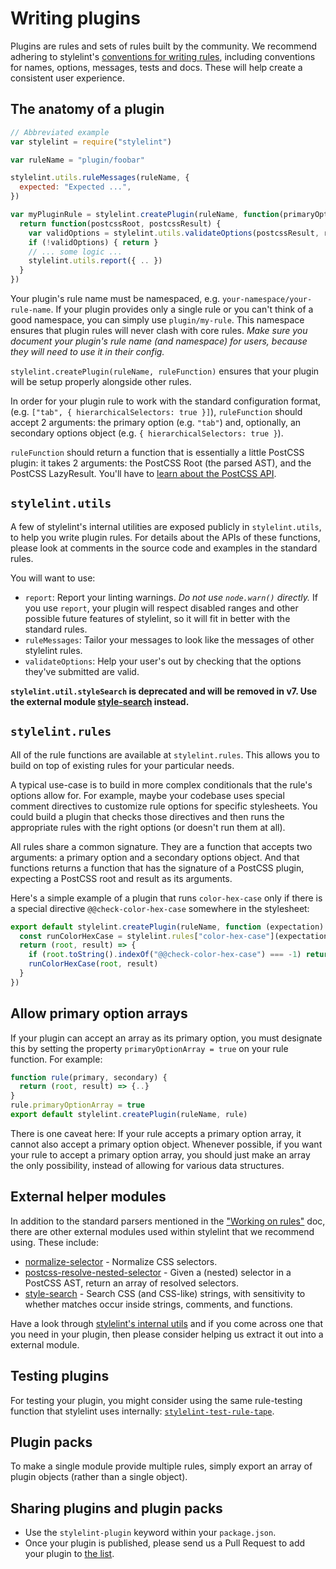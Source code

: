 # Writing plugins

Plugins are rules and sets of rules built by the community. We recommend adhering to stylelint's [conventions for writing rules](/docs/developer-guide/rules.md#come-up-with-a-name), including conventions for names, options, messages, tests and docs. These will help create a consistent user experience.

## The anatomy of a plugin

```js
// Abbreviated example
var stylelint = require("stylelint")

var ruleName = "plugin/foobar"

stylelint.utils.ruleMessages(ruleName, {
  expected: "Expected ...",
})

var myPluginRule = stylelint.createPlugin(ruleName, function(primaryOption, secondaryOptionObject) {
  return function(postcssRoot, postcssResult) {
    var validOptions = stylelint.utils.validateOptions(postcssResult, ruleName, { .. })
    if (!validOptions) { return }
    // ... some logic ...
    stylelint.utils.report({ .. })
  }
})
```

Your plugin's rule name must be namespaced, e.g. `your-namespace/your-rule-name`. If your plugin provides only a single rule or you can't think of a good namespace, you can simply use `plugin/my-rule`. This namespace ensures that plugin rules will never clash with core rules. *Make sure you document your plugin's rule name (and namespace) for users, because they will need to use it in their config.*

`stylelint.createPlugin(ruleName, ruleFunction)` ensures that your plugin will be setup properly alongside other rules.

In order for your plugin rule to work with the standard configuration format, (e.g. `["tab", { hierarchicalSelectors: true }]`), `ruleFunction` should accept 2 arguments: the primary option (e.g. `"tab"`) and, optionally, an secondary options object (e.g. `{ hierarchicalSelectors: true }`).

`ruleFunction` should return a function that is essentially a little PostCSS plugin: it takes 2 arguments: the PostCSS Root (the parsed AST), and the PostCSS LazyResult. You'll have to [learn about the PostCSS API](https://github.com/postcss/postcss/blob/master/docs/api.md).

## `stylelint.utils`

A few of stylelint's internal utilities are exposed publicly in `stylelint.utils`, to help you write plugin rules. For details about the APIs of these functions, please look at comments in the source code and examples in the standard rules.

You will want to use:

- `report`: Report your linting warnings. *Do not use `node.warn()` directly.* If you use `report`, your plugin will respect disabled ranges and other possible future features of stylelint, so it will fit in better with the standard rules.
- `ruleMessages`: Tailor your messages to look like the messages of other stylelint rules.
- `validateOptions`: Help your user's out by checking that the options they've submitted are valid.

**`stylelint.util.styleSearch` is deprecated and will be removed in v7. Use the external module [style-search](https://github.com/davidtheclark/style-search) instead.**

## `stylelint.rules`

All of the rule functions are available at `stylelint.rules`. This allows you to build on top of existing rules for your particular needs.

A typical use-case is to build in more complex conditionals that the rule's options allow for. For example, maybe your codebase uses special comment directives to customize rule options for specific stylesheets. You could build a plugin that checks those directives and then runs the appropriate rules with the right options (or doesn't run them at all).

All rules share a common signature. They are a function that accepts two arguments: a primary option and a secondary options object. And that functions returns a function that has the signature of a PostCSS plugin, expecting a PostCSS root and result as its arguments.

Here's a simple example of a plugin that runs `color-hex-case` only if there is a special directive `@@check-color-hex-case` somewhere in the stylesheet:

```js
export default stylelint.createPlugin(ruleName, function (expectation) {
  const runColorHexCase = stylelint.rules["color-hex-case"](expectation)
  return (root, result) => {
    if (root.toString().indexOf("@@check-color-hex-case") === -1) return
    runColorHexCase(root, result)
  }
})
```

## Allow primary option arrays

If your plugin can accept an array as its primary option, you must designate this by setting the property `primaryOptionArray = true` on your rule function. For example:

```js
function rule(primary, secondary) {
  return (root, result) => {..}
}
rule.primaryOptionArray = true
export default stylelint.createPlugin(ruleName, rule)
```

There is one caveat here: If your rule accepts a primary option array, it cannot also accept a primary option object. Whenever possible, if you want your rule to accept a primary option array, you should just make an array the only possibility, instead of allowing for various data structures.

## External helper modules

In addition to the standard parsers mentioned in the ["Working on rules"](/docs/developer-guide/rules.md) doc, there are other external modules used within stylelint that we recommend using. These include:

- [normalize-selector](https://github.com/getify/normalize-selector) - Normalize CSS selectors.
- [postcss-resolve-nested-selector](https://github.com/davidtheclark/postcss-resolve-nested-selector) - Given a (nested) selector in a PostCSS AST, return an array of resolved selectors.
- [style-search](https://github.com/davidtheclark/style-search) - Search CSS (and CSS-like) strings, with sensitivity to whether matches occur inside strings, comments, and functions.

Have a look through [stylelint's internal utils](https://github.com/stylelint/stylelint/tree/master/src/utils) and if you come across one that you need in your plugin, then please consider helping us extract it out into a external module.

## Testing plugins

For testing your plugin, you might consider using the same rule-testing function that stylelint uses internally: [`stylelint-test-rule-tape`](https://github.com/stylelint/stylelint-test-rule-tape).

## Plugin packs

To make a single module provide multiple rules, simply export an array of plugin objects (rather than a single object).

## Sharing plugins and plugin packs

- Use the `stylelint-plugin` keyword within your `package.json`.
- Once your plugin is published, please send us a Pull Request to add your plugin to [the list](/docs/user-guide/plugins.md).
